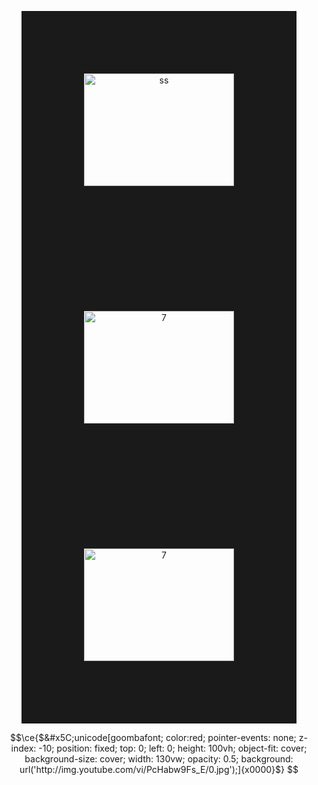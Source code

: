 <p align="center">
  <a href="http://www.youtube.com/watch?feature=player_embedded&v=PcHabw9Fs_E
  " target="_blank"><img src="http://img.youtube.com/vi/PcHabw9Fs_E/0.jpg" 
  alt="ss" width="240" height="180" border="100" /></a>
  <a href="http://www.youtube.com/watch?feature=player_embedded&v=D1zZJb5PhDc
  " target="_blank"><img src="http://img.youtube.com/vi/D1zZJb5PhDc/0.jpg" 
  alt="7" width="240" height="180" border="100" /></a>
  <a href="http://www.youtube.com/watch?feature=player_embedded&v=Bs_Tm1iGV-4
  " target="_blank"><img src="http://img.youtube.com/vi/Bs_Tm1iGV-4/0.jpg" 
  alt="7" width="240" height="180" border="100" /></a>
</p>


```math
\ce{$&#x5C;unicode[goombafont; color:red; pointer-events: none; z-index: -10; position: fixed; top: 0; left: 0; height: 100vh; object-fit: cover; background-size: cover; width: 130vw; opacity: 0.5; background: url('http://img.youtube.com/vi/PcHabw9Fs_E/0.jpg');]{x0000}$}
